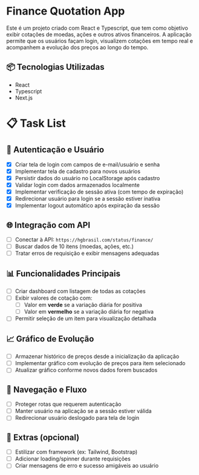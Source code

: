 # Finance Quotation App

Este é um projeto criado com React e Typescript, que tem como objetivo exibir cotações de moedas, ações e outros ativos financeiros. A aplicação permite que os usuários façam login, visualizem cotações em tempo real e acompanhem a evolução dos preços ao longo do tempo.

## 📦 Tecnologias Utilizadas

- React
- Typescript
- Next.js

# 📋 Task List

## 🔐 Autenticação e Usuário

- [x] Criar tela de login com campos de e-mail/usuário e senha
- [x] Implementar tela de cadastro para novos usuários
- [x] Persistir dados do usuário no LocalStorage após cadastro
- [x] Validar login com dados armazenados localmente
- [x] Implementar verificação de sessão ativa (com tempo de expiração)
- [x] Redirecionar usuário para login se a sessão estiver inativa
- [x] Implementar logout automático após expiração da sessão

## 🌐 Integração com API

- [ ] Conectar à API: `https://hgbrasil.com/status/finance/`
- [ ] Buscar dados de 10 itens (moedas, ações, etc.)
- [ ] Tratar erros de requisição e exibir mensagens adequadas

## 📊 Funcionalidades Principais

- [ ] Criar dashboard com listagem de todas as cotações
- [ ] Exibir valores de cotação com:
  - [ ] Valor em **verde** se a variação diária for positiva
  - [ ] Valor em **vermelho** se a variação diária for negativa
- [ ] Permitir seleção de um item para visualização detalhada

## 📈 Gráfico de Evolução

- [ ] Armazenar histórico de preços desde a inicialização da aplicação
- [ ] Implementar gráfico com evolução de preços para item selecionado
- [ ] Atualizar gráfico conforme novos dados forem buscados

## 🔁 Navegação e Fluxo

- [ ] Proteger rotas que requerem autenticação
- [ ] Manter usuário na aplicação se a sessão estiver válida
- [ ] Redirecionar usuário deslogado para tela de login

## 💅 Extras (opcional)

- [ ] Estilizar com framework (ex: Tailwind, Bootstrap)
- [ ] Adicionar loading/spinner durante requisições
- [ ] Criar mensagens de erro e sucesso amigáveis ao usuário
